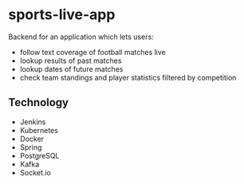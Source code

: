 # sports-live-app

Backend for an application which lets users:
*  follow text coverage of football matches live
*  lookup results of past matches
*  lookup dates of future matches
*  check team standings and player statistics filtered by competition

## Technology

* Jenkins
* Kubernetes
* Docker
* Spring
* PostgreSQL
* Kafka
* Socket.io


